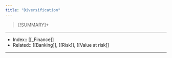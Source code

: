 ```yaml
---
title: "Diversification" 
---
```

> [!SUMMARY]+
>
---
- Index:: [[_Finance]] 
- Related:: [[Banking]], [[Risk]], [[Value at risk]]
---